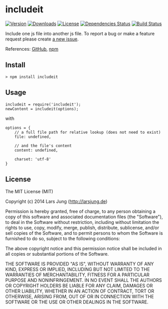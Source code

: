 # includeit

[![Version](http://img.shields.io/npm/v/includeit.svg?style=flat)](https://www.npmjs.org/package/includeit)
[![Downloads](http://img.shields.io/npm/dm/includeit.svg?style=flat)](https://www.npmjs.org/package/includeit)
[![License](http://img.shields.io/npm/l/includeit.svg?style=flat)](https://www.npmjs.org/package/includeit)
[![Dependencies Status](http://img.shields.io/david/lrsjng/includeit.svg?style=flat)](https://david-dm.org/lrsjng/includeit)
[![Build Status](http://img.shields.io/travis/lrsjng/includeit.svg?style=flat)](https://travis-ci.org/lrsjng/includeit)

Include one js file into another js file.
To report a bug or make a feature request please create [a new issue](https://github.com/lrsjng/includeit/issues/new).

References: [GitHub](https://github.com/lrsjng/includeit), [npm](https://www.npmjs.org/package/includeit)


## Install

    > npm install includeit


## Usage

    includeit = require('includeit');
    newContent = includeit(options);

with

	options = {
		// a full file path for relative lookup (does not need to exist)
		file: undefined,

		// and the file's content
		content: undefined,

		charset: 'utf-8'
	}


## License
The MIT License (MIT)

Copyright (c) 2014 Lars Jung (http://larsjung.de)

Permission is hereby granted, free of charge, to any person obtaining a copy
of this software and associated documentation files (the "Software"), to deal
in the Software without restriction, including without limitation the rights
to use, copy, modify, merge, publish, distribute, sublicense, and/or sell
copies of the Software, and to permit persons to whom the Software is
furnished to do so, subject to the following conditions:

The above copyright notice and this permission notice shall be included in
all copies or substantial portions of the Software.

THE SOFTWARE IS PROVIDED "AS IS", WITHOUT WARRANTY OF ANY KIND, EXPRESS OR
IMPLIED, INCLUDING BUT NOT LIMITED TO THE WARRANTIES OF MERCHANTABILITY,
FITNESS FOR A PARTICULAR PURPOSE AND NONINFRINGEMENT. IN NO EVENT SHALL THE
AUTHORS OR COPYRIGHT HOLDERS BE LIABLE FOR ANY CLAIM, DAMAGES OR OTHER
LIABILITY, WHETHER IN AN ACTION OF CONTRACT, TORT OR OTHERWISE, ARISING FROM,
OUT OF OR IN CONNECTION WITH THE SOFTWARE OR THE USE OR OTHER DEALINGS IN
THE SOFTWARE.
